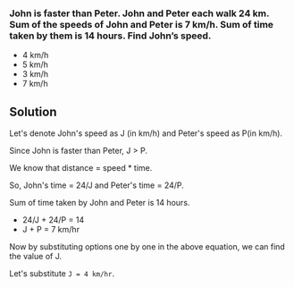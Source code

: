 ### John is faster than Peter. John and Peter each walk 24 km. Sum of the speeds of John and Peter is 7 km/h. Sum of time taken by them is 14 hours. Find John’s speed.

- 4 km/h
- 5 km/h
- 3 km/h
- 7 km/h

## Solution

Let's denote John's speed as
J (in km/h) and Peter's speed as P(in km/h).

Since John is faster than Peter, J > P.

We know that distance = speed \* time.

So, John's time = 24/J and Peter's time = 24/P.

Sum of time taken by John and Peter is 14 hours.

- 24/J + 24/P = 14
- J + P = 7 km/hr

Now by substituting options one by one in the above equation, we can find the value of J.

Let's substitute `J = 4 km/hr`.
